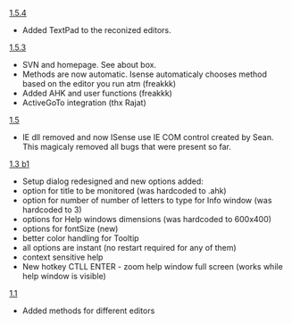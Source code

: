 [1.5.4](http://isense-x.googlecode.com/files/ISense_1.5.4.rar)

  * Added TextPad to the reconized editors.


[1.5.3](http://isense-x.googlecode.com/files/ISense_1.5.3.rar)

  * SVN and homepage. See about box.
  * Methods are now automatic. Isense automaticaly chooses method based on the editor you run atm (freakkk)
  * Added AHK and user functions (freakkk)
  * ActiveGoTo integration (thx Rajat)


[1.5](http://www.autohotkey.net/~majkinetor/ISense/Isense_15.zip)
  * IE dll removed and now ISense use IE COM control created by Sean. This magicaly removed all bugs that were present so far.

[1.3 b1](http://www.autohotkey.net/~majkinetor/ISense/Isense_11.zip)
  * Setup dialog redesigned and new options added:
  * option for title to be monitored (was hardcoded to .ahk)
  * option for number of number of letters to type for Info window (was hardcoded to 3)
  * options for Help windows dimensions (was hardcoded to 600x400)
  * options for fontSize (new)
  * better color handling for Tooltip
  * all options are instant (no restart required for any of them)
  * context sensitive help
  * New hotkey CTLL ENTER - zoom help window full screen (works while help window is visible)

[1.1](http://www.autohotkey.net/~majkinetor/ISense/Isense_11.zip)
  * Added methods for different editors